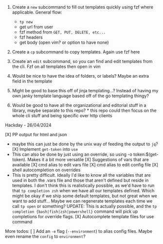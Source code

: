 1. Create a `new` subcommand to fill out templates quickly using fzf where applicable. General flow:
    * `tp new`
    * get url from user
    * fzf method from `GET, PUT, DELETE, etc...`
    * fzf headers
    * get body (open vim? or option to have none)

2. Create a `cp` subcommand to copy templates. Again use fzf here

3. Create an `edit` subcommand, so you can find and edit templates from the cli. Fzf on all templates then open in vim

4. Would be nice to have the idea of folders, or labels? Maybe an extra field in the template

5. Might be good to base this off of jinja templating...? Instead of having my own janky template language based off of the go templating thingy?

6. Would be good to have all the organizational and editorial stuff in a library, maybe separate to this repo?
		* this repo could then focus on the whole cli stuff and being specific over http clients

Hackday - 26/04/2024

[X] PP output for html and json
  - maybe this can just be done by the unix way of feeding the output to `jq`?
[X] Implement `get-token` into `use`
  - This can also be done by just using an override, so using -o token:$(get-token). Makes it a bit more versatile
[X] Suggestions of vars that are available
[X] cmd alias to edit vars file
[X] cmd alias to edit config file
[X] shell autocompletion on overrides
  - This is pretty difficult. Ideally I'd like to know all the variables that are used in both the .vars file and those
    that aren't defined but reside in templates. I don't think this is realistically possible, as we'd have to run that
    `tp completion zsh` when we have all our templates defined. Which might be okay if we ship some default templates,
    but not great when we want to add stuff... Maybe we can regenerate templates each time we call `tp open` or something?
    UPDATE: This is actually possible, and the `tp completion {bash|fish|zsh|powershell}` command will pick up completions
    for override flags.
[X] Autocomplete template files for use command

More todos:
[ ] Add an `-e` flag (`--environment`) to alias config files. Maybe even rename the `config` to `environment`?